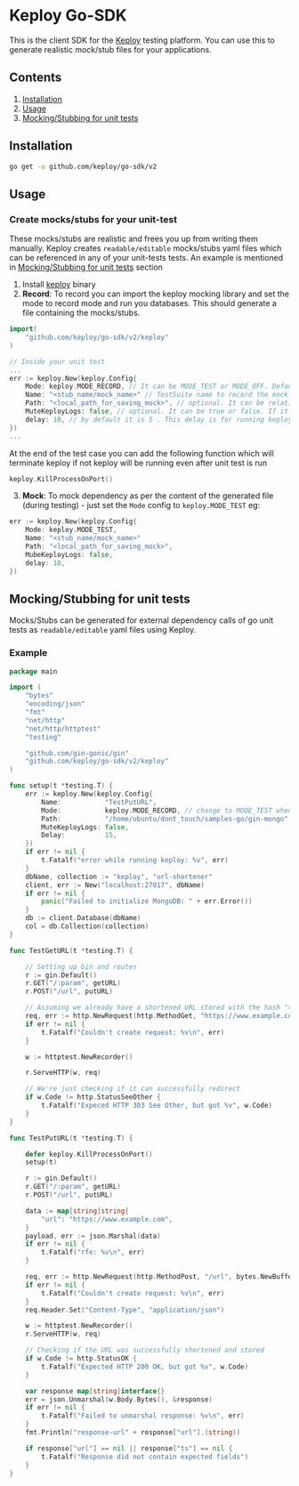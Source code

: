 # Keploy Go-SDK

This is the client SDK for the [Keploy](https://github.com/keploy/keploy) testing platform. You can use this to generate realistic mock/stub files for your applications.

## Contents

1. [Installation](#installation)
2. [Usage](#usage)
3. [Mocking/Stubbing for unit tests](#mockingstubbing-for-unit-tests)

## Installation

```bash
go get -u github.com/keploy/go-sdk/v2
```

## Usage

### Create mocks/stubs for your unit-test

These mocks/stubs are realistic and frees you up from writing them manually. Keploy creates `readable/editable` mocks/stubs yaml files which can be referenced in any of your unit-tests tests. An example is mentioned in [Mocking/Stubbing for unit tests](#mockingstubbing-for-unit-tests) section

1. Install [keploy](https://github.com/keploy/keploy#quick-installation) binary
2. **Record**: To record you can import the keploy mocking library and set the mode to record mode and run you databases. This should generate a file containing the mocks/stubs.

```go
import(
    "github.com/keploy/go-sdk/v2/keploy"
)

// Inside your unit test
...
err := keploy.New(keploy.Config{
	Mode: keploy.MODE_RECORD, // It can be MODE_TEST or MODE_OFF. Default is MODE_TEST. Default MODE_TEST
    Name: "<stub_name/mock_name>" // TestSuite name to record the mock or test the mocks
	Path: "<local_path_for_saving_mock>", // optional. It can be relative(./internals) or absolute(/users/xyz/...)
	MuteKeployLogs: false, // optional. It can be true or false. If it is true keploy logs will be not shown in the unit test terminal. Default: false
	delay: 10, // by default it is 5 . This delay is for running keploy
})
...
```

At the end of the test case you can add the following function which will terminate keploy if not keploy will be running even after unit test is run

```go
keploy.KillProcessOnPort()
```

3. **Mock**: To mock dependency as per the content of the generated file (during testing) - just set the `Mode` config to `keploy.MODE_TEST` eg:

```go
err := keploy.New(keploy.Config{
	Mode: keploy.MODE_TEST,
	Name: "<stub_name/mock_name>"
	Path: "<local_path_for_saving_mock>",
	MubeKeployLogs: false,
	delay: 10,
})
```

## Mocking/Stubbing for unit tests

Mocks/Stubs can be generated for external dependency calls of go unit tests as `readable/editable` yaml files using Keploy.

### Example

```go
package main

import (
	"bytes"
	"encoding/json"
	"fmt"
	"net/http"
	"net/http/httptest"
	"testing"

	"github.com/gin-gonic/gin"
	"github.com/keploy/go-sdk/v2/keploy"
)

func setup(t *testing.T) {
	err := keploy.New(keploy.Config{
		Name:           "TestPutURL",
		Mode:           keploy.MODE_RECORD, // change to MODE_TEST when you run in test mode
		Path:           "/home/ubuntu/dont_touch/samples-go/gin-mongo",
		MuteKeployLogs: false,
		Delay:          15,
	})
	if err != nil {
		t.Fatalf("error while running keploy: %v", err)
	}
	dbName, collection := "keploy", "url-shortener"
	client, err := New("localhost:27017", dbName)
	if err != nil {
		panic("Failed to initialize MongoDB: " + err.Error())
	}
	db := client.Database(dbName)
	col = db.Collection(collection)
}

func TestGetURL(t *testing.T) {

	// Setting up Gin and routes
	r := gin.Default()
	r.GET("/:param", getURL)
	r.POST("/url", putURL)

	// Assuming we already have a shortened URL stored with the hash "test123"
	req, err := http.NewRequest(http.MethodGet, "https://www.example.com/Lhr4BWAi", nil)
	if err != nil {
		t.Fatalf("Couldn't create request: %v\n", err)
	}

	w := httptest.NewRecorder()

	r.ServeHTTP(w, req)

	// We're just checking if it can successfully redirect
	if w.Code != http.StatusSeeOther {
		t.Fatalf("Expeced HTTP 303 See Other, but got %v", w.Code)
	}
}

func TestPutURL(t *testing.T) {

	defer keploy.KillProcessOnPort()
	setup(t)

	r := gin.Default()
	r.GET("/:param", getURL)
	r.POST("/url", putURL)

	data := map[string]string{
		"url": "https://www.example.com",
	}
	payload, err := json.Marshal(data)
	if err != nil {
		t.Fatalf("rfe: %v\n", err)
	}

	req, err := http.NewRequest(http.MethodPost, "/url", bytes.NewBuffer(payload))
	if err != nil {
		t.Fatalf("Couldn't create request: %v\n", err)
	}
	req.Header.Set("Content-Type", "application/json")

	w := httptest.NewRecorder()
	r.ServeHTTP(w, req)

	// Checking if the URL was successfully shortened and stored
	if w.Code != http.StatusOK {
		t.Fatalf("Expected HTTP 200 OK, but got %v", w.Code)
	}

	var response map[string]interface{}
	err = json.Unmarshal(w.Body.Bytes(), &response)
	if err != nil {
		t.Fatalf("Failed to unmarshal response: %v\n", err)
	}
	fmt.Println("response-url" + response["url"].(string))

	if response["url"] == nil || response["ts"] == nil {
		t.Fatalf("Response did not contain expected fields")
	}
}
```
